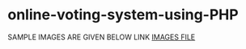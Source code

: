 # online-voting-system-using-PHP
SAMPLE IMAGES ARE GIVEN BELOW LINK
[IMAGES FILE](https://github.com/harikutty5896/online-voting-system-using-PHP/files/7720951/Online.docx)
